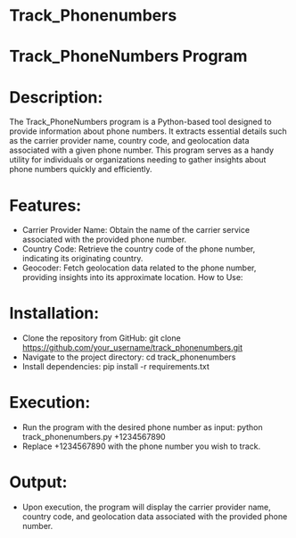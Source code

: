 # Track_Phonenumbers
# Track_PhoneNumbers Program

# Description:
The Track_PhoneNumbers program is a Python-based tool designed to provide information about phone numbers. It extracts essential details such as the carrier provider name, country code, and geolocation data associated with a given phone number. This program serves as a handy utility for individuals or organizations needing to gather insights about phone numbers quickly and efficiently.

# Features:

- Carrier Provider Name: Obtain the name of the carrier service associated with the provided phone number.
- Country Code: Retrieve the country code of the phone number, indicating its originating country.
- Geocoder: Fetch geolocation data related to the phone number, providing insights into its approximate location.
How to Use:

# Installation:

- Clone the repository from GitHub: git clone https://github.com/your_username/track_phonenumbers.git
- Navigate to the project directory: cd track_phonenumbers
- Install dependencies: pip install -r requirements.txt

# Execution:

- Run the program with the desired phone number as input: python track_phonenumbers.py +1234567890
- Replace +1234567890 with the phone number you wish to track.

# Output:

- Upon execution, the program will display the carrier provider name, country code, and geolocation data associated with the provided phone number.
 
